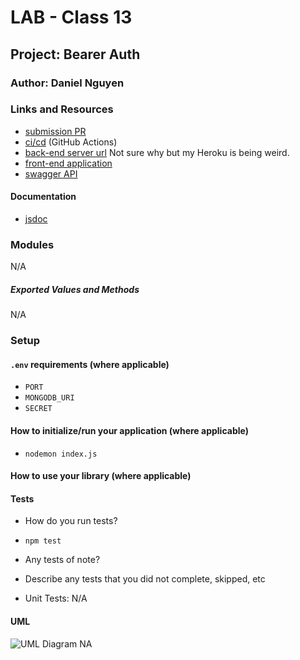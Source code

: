 # LAB - Class 13

## Project: Bearer Auth

### Author: Daniel Nguyen

### Links and Resources

- [submission PR](https://github.com/daniel-nguyen-401-advanced-javascript/lab-10/pull/4)
- [ci/cd](https://github.com/daniel-nguyen-401-advanced-javascript/lab-10/actions) (GitHub Actions)
- [back-end server url](https://git.heroku.com/bearer-auth-lab-401.git)
Not sure why but my Heroku is being weird. 
- [front-end application](NA)
- [swagger API]()

#### Documentation
- [jsdoc]()

### Modules
N/A

##### Exported Values and Methods
N/A

### Setup

#### `.env` requirements (where applicable)
- `PORT`
- `MONGODB_URI`
- `SECRET`

#### How to initialize/run your application (where applicable)
- `nodemon index.js`

#### How to use your library (where applicable)


#### Tests

- How do you run tests? 
* `npm test`

- Any tests of note?

- Describe any tests that you did not complete, skipped, etc 

- Unit Tests: N/A

#### UML

![UML Diagram]() NA
